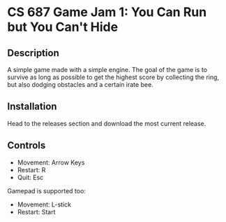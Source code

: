 # CS 687 Game Jam 1: You Can Run but You Can't Hide

## Description

A simple game made with a simple engine. The goal of the game is to survive as long as possible to get the highest score by collecting the ring, but also dodging obstacles and a certain irate bee.

## Installation

Head to the releases section and download the most current release.

## Controls

+ Movement: Arrow Keys
+ Restart: R
+ Quit: Esc

Gamepad is supported too:
+ Movement: L-stick
+ Restart: Start
